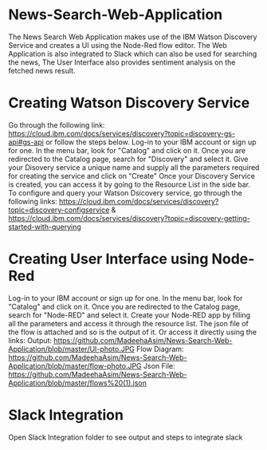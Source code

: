 # News-Search-Web-Application
The News Search Web Application makes use of the IBM Watson Discovery Service and creates a UI using the Node-Red flow editor. The Web Application is also integrated to Slack which can also be used for searching the news, The User Interface also provides sentiment analysis on the fetched news result.
# Creating Watson Discovery Service
Go through the following link: https://cloud.ibm.com/docs/services/discovery?topic=discovery-gs-api#gs-api or follow the steps below.
Log-in to your IBM account or sign up for one. In the menu bar, look for "Catalog" and click on it. Once you are redirected to the Catalog page, search for "Discovery" and select it.
Give your Disovery service a unique name and supply all the parameters required for creating the service and click on "Create"
Once your Discovery Service is created, you can access it by going to the Resource List in the side bar.
To configure and query your Watson Dsicovery service, go through the following links: https://cloud.ibm.com/docs/services/discovery?topic=discovery-configservice & https://cloud.ibm.com/docs/services/discovery?topic=discovery-getting-started-with-querying
# Creating User Interface using Node-Red
Log-in to your IBM account or sign up for one. In the menu bar, look for "Catalog" and click on it. Once you are redirected to the Catalog page, search for "Node-RED" and select it.
Create your Node-RED app by filling all the parameters and access it through the resource list.
The json file of the flow is attached and so is the output of it. Or access it directly using the links:
Output: https://github.com/MadeehaAsim/News-Search-Web-Application/blob/master/UI-photo.JPG
Flow Diagram: https://github.com/MadeehaAsim/News-Search-Web-Application/blob/master/flow-photo.JPG
Json File: https://github.com/MadeehaAsim/News-Search-Web-Application/blob/master/flows%20(1).json
# Slack Integration
Open Slack Integration folder to see output and steps to integrate slack

